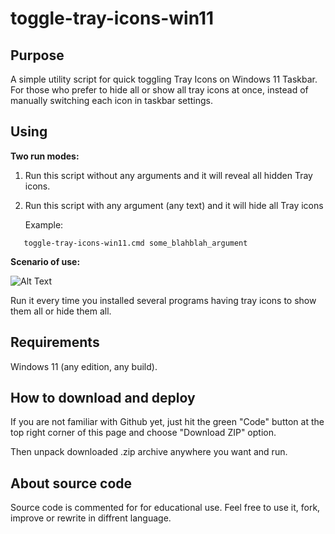 # toggle-tray-icons-win11

## Purpose

A simple utility script for quick toggling Tray Icons on Windows 11 Taskbar.
For those who prefer to hide all or show all tray icons at once, instead of
manually switching each icon in taskbar settings.

## Using

**Two run modes:**

1) Run this script without any arguments and it will reveal all hidden Tray
   icons.

2) Run this script with any argument (any text) and it will hide all Tray icons
   
   Example:
```
   toggle-tray-icons-win11.cmd some_blahblah_argument
```
**Scenario of use:**

![Alt Text](https://i.imgur.com/nQZrBbx.gif)

Run it every time you installed several programs having tray icons to show them
all or hide them all.

## Requirements

Windows 11 (any edition, any build).

## How to download and deploy

If you are not familiar with Github yet, just hit the green "Code" button at
the top right corner of this page and choose "Download ZIP" option.

Then unpack downloaded .zip archive anywhere you want and run.

## About source code

Source code is commented for for educational use. Feel free to use it, fork,
improve or rewrite in diffrent language.

